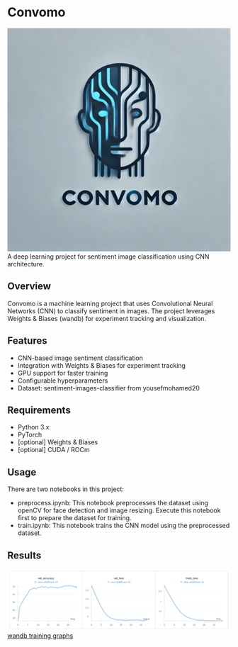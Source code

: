 # Convomo
![Convomo Logo](images/convomo.png)
A deep learning project for sentiment image classification using CNN architecture.

## Overview

Convomo is a machine learning project that uses Convolutional Neural Networks (CNN) to classify sentiment in images. The project leverages Weights & Biases (wandb) for experiment tracking and visualization.

## Features

- CNN-based image sentiment classification
- Integration with Weights & Biases for experiment tracking
- GPU support for faster training
- Configurable hyperparameters
- Dataset: sentiment-images-classifier from yousefmohamed20

## Requirements

- Python 3.x
- PyTorch
- [optional] Weights & Biases
- [optional] CUDA / ROCm

## Usage

There are two notebooks in this project:
 - preprocess.ipynb: This notebook preprocesses the dataset using openCV for face detection and image resizing. Execute this notebook first to prepare the dataset for training.
 - train.ipynb: This notebook trains the CNN model using the preprocessed dataset.

 ## Results
 ![Training stats](images/train.png)
 [wandb training graphs](https://wandb.ai/rtorreromarijnissen-university-of-las-palmas-de-gran-canaria/convomo/reports/Training-for-convomo-https-github-com-rtorrero-convomo---VmlldzoxMDY4ODcxNg#validation-accuracy,-validation-loss-and-training-loss)